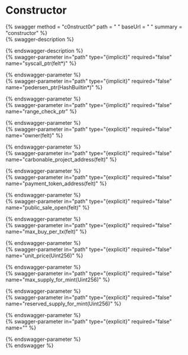 
Constructor
===========
  
{% swagger method = "c0nstruct0r" path = " " baseUrl = " " summary = "constructor" %}  
{% swagger-description %}  
  
{% endswagger-description %}  
{% swagger-parameter in="path" type="{implicit}" required="false" name="syscall_ptr(felt*)" %}  
  
{% endswagger-parameter %}  
{% swagger-parameter in="path" type="{implicit}" required="false" name="pedersen_ptr(HashBuiltin*)" %}  
  
{% endswagger-parameter %}  
{% swagger-parameter in="path" type="{implicit}" required="false" name="range_check_ptr" %}  
  
{% endswagger-parameter %}  
{% swagger-parameter in="path" type="{explicit}" required="false" name="owner(felt)" %}  
  
{% endswagger-parameter %}  
{% swagger-parameter in="path" type="{explicit}" required="false" name="carbonable_project_address(felt)" %}  
  
{% endswagger-parameter %}  
{% swagger-parameter in="path" type="{explicit}" required="false" name="payment_token_address(felt)" %}  
  
{% endswagger-parameter %}  
{% swagger-parameter in="path" type="{explicit}" required="false" name="public_sale_open(felt)" %}  
  
{% endswagger-parameter %}  
{% swagger-parameter in="path" type="{explicit}" required="false" name="max_buy_per_tx(felt)" %}  
  
{% endswagger-parameter %}  
{% swagger-parameter in="path" type="{explicit}" required="false" name="unit_price(Uint256)" %}  
  
{% endswagger-parameter %}  
{% swagger-parameter in="path" type="{explicit}" required="false" name="max_supply_for_mint(Uint256)" %}  
  
{% endswagger-parameter %}  
{% swagger-parameter in="path" type="{explicit}" required="false" name="reserved_supply_for_mint(Uint256)" %}  
  
{% endswagger-parameter %}  
{% swagger-parameter in="path" type="{explicit}" required="false" name="" %}  
  
{% endswagger-parameter %}  
{% endswagger %}